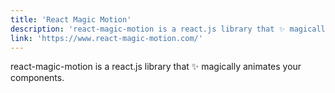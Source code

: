 ```yaml
---
title: 'React Magic Motion'
description: 'react-magic-motion is a react.js library that ✨ magically animates your components.'
link: 'https://www.react-magic-motion.com/'
---
```

react-magic-motion is a react.js library that ✨ magically animates your components.